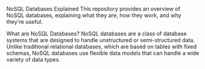 NoSQL Databases Explained
This repository provides an overview of NoSQL databases, explaining what they are, how they work, and why they're useful.

What are NoSQL Databases?
NoSQL databases are a class of database systems that are designed to handle unstructured or semi-structured data. Unlike traditional relational databases, which are based on tables with fixed schemas, NoSQL databases use flexible data models that can handle a wide variety of data types.